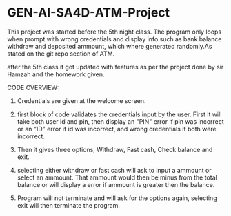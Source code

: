 # GEN-AI-SA4D-ATM-Project

This project was started before the 5th night class.
The program only loops when prompt with wrong credentials and display info such as bank balance withdraw and deposited ammount, which where generated randomly.As stated on the git repo section of ATM.

after the 5th class it got updated with features as per the project done by sir Hamzah and the homework given.


CODE OVERVIEW:

1) Credentials are given at the welcome screen.

2) first block of code validates the credentials input by the user. First it will take both user id and pin, then display an "PIN" error if pin was incorrect or an "ID" error if id was incorrect, and wrong credentials if both were incorrect.

3) Then it gives three options, Withdraw, Fast cash, Check balance and exit.

4) selecting either withdraw or fast cash will ask to input a ammount or select an ammount. That ammount would then be minus from the total balance or will display a error if ammount is greater then the balance.

5) Program will not terminate and will ask for the options again, selecting exit will then terminate the program.